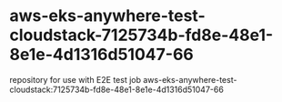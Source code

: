 # aws-eks-anywhere-test-cloudstack-7125734b-fd8e-48e1-8e1e-4d1316d51047-66
repository for use with E2E test job aws-eks-anywhere-test-cloudstack:7125734b-fd8e-48e1-8e1e-4d1316d51047-66
